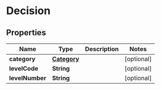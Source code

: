 

# Decision


## Properties

| Name | Type | Description | Notes |
|------------ | ------------- | ------------- | -------------|
|**category** | [**Category**](Category.md) |  |  [optional] |
|**levelCode** | **String** |  |  [optional] |
|**levelNumber** | **String** |  |  [optional] |



